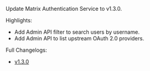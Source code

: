 Update Matrix Authentication Service to v1.3.0.

Highlights:
* Add Admin API filter to search users by username.
* Add Admin API to list upstream OAuth 2.0 providers.

Full Changelogs:
* [v1.3.0](https://github.com/element-hq/matrix-authentication-service/releases/tag/v1.3.0)
